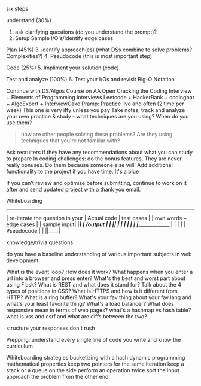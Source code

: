 six steps

understand (30%)
  1. ask clarifying questions (do you understand the prompt)?
  2. Setup Sample I/O's/Identify edge cases

Plan (45%)
  3. identify approach(es) (what DSs combine to solve problems? Complexities?)
  4. Pseudocode (this is most important step)

Code (25%)
  5. Impliment your solution (code)

Test and analyze (100%)
  6. Test your I/Os and revisit Big-O Notation


Continue with DS/Algos Course on AA Open
Cracking the Coding Interview + Elements of Programming Interviews
Leetcode + HackerRank + codingbat + AlgoExpert + InterviewCake
Pramp: Practice live and often (2 time per week)  This one is very iffy unless you pay
Take notes, track and analyze your own practice & study - what techniques are you using? When do you use them?
  > how are other people solving these problems?
  > Are they using techniques that you're not familiar with?


Ask recruiters if they have any recommendations about what you can study to prepare
In coding challenges: do the bonus features.  They are never really bonuses.  Do them because someone else will!  Add additional functionality to the project if you have time.  It's a plue


If you can't review and optimize before submitting, continue to work on it after and send updated project with a thank you email.



Whiteboarding

-------------------------------------------------------------------------------
| re-iterate the question in your    |   Actual code            | test cases  |
| own words + edge cases             |                          | sample input|
|____________________________________|                          | /output     |
|                                                               |_____________|
|                                                                             |
|                                                                             |
|                                                                             |
|____________________________________                                         |
|                                    |                                        |
|  Pseudocode                        |                                        |
|____________________________________|________________________________________|




knowledge/trivia questions

do you have a baseline understanding of various important subjects in web development

What is the event loop?  How does it work?
What happens when you enter a url into a browser and press enter?
What's the best and worst part about using Flask?
What is REST and what does it stand for?
Talk about the 4 types of positions in CSS?
What is HTTPS and how is it different from HTTP?
What is a ring buffer?
What's your fav thing about your fav lang and what's your least favorite thing?
What's a load balancer?
What does responsive mean in terms of web pages?
what's a hashmap vs hash table?
what is xss and csrf and what are diffs between the two?


structure your responses
  don't rush

Prepping: understand every single line of code you write and know the curriculum


Whiteboarding strategies
bucketizing with a hash
dynamic programming
mathematical properties
keep two pointers for the same iteration
keep a stack or a queue on the side
perform an operation twice
sort the input
approach the problem from the other end
